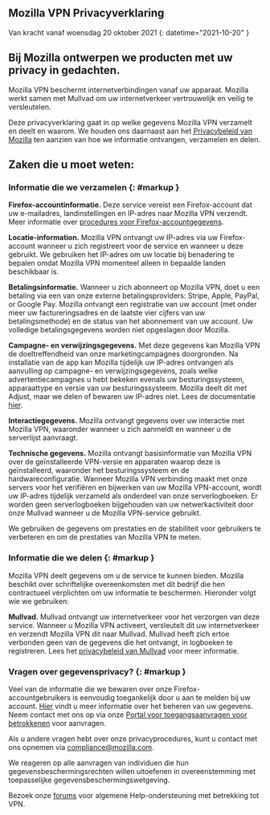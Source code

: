 ﻿## <span class="privacy-header-firefox">Mozilla VPN</span> <span class="privacy-header-policy">Privacyverklaring</span>

Van kracht vanaf woensdag 20 oktober 2021
{: datetime="2021-10-20" }

## Bij Mozilla ontwerpen we producten met uw privacy in gedachten.

Mozilla VPN beschermt internetverbindingen vanaf uw apparaat. Mozilla werkt samen met Mullvad om uw internetverkeer vertrouwelijk en veilig te versleutelen.

Deze privacyverklaring gaat in op welke gegevens Mozilla VPN verzamelt en deelt en waarom. We houden ons daarnaast aan het [Privacybeleid van Mozilla](https://www.mozilla.org/privacy/) ten aanzien van hoe we informatie ontvangen, verzamelen en delen.

## Zaken die u moet weten:

### Informatie die we verzamelen {: #markup }

__Firefox-accountinformatie.__ Deze service vereist een Firefox-account dat uw e-mailadres, landinstellingen en IP-adres naar Mozilla VPN verzendt. Meer informatie over [procedures voor Firefox-accountgegevens](https://www.mozilla.org/privacy/firefox/#firefox-accounts-join-firefox).

__Locatie-information.__ Mozilla VPN ontvangt uw IP-adres via uw Firefox-account wanneer u zich registreert voor de service en wanneer u deze gebruikt. We gebruiken het IP-adres om uw locatie bij benadering te bepalen omdat Mozilla VPN momenteel alleen in bepaalde landen beschikbaar is.

__Betalingsinformatie.__ Wanneer u zich abonneert op Mozilla VPN, doet u een betaling via een van onze externe betalingsproviders: Stripe, Apple, PayPal, or Google Pay. Mozilla ontvangt een registratie van uw account (met onder meer uw factureringsadres en de laatste vier cijfers van uw betalingsmethode) en de status van het abonnement van uw account. Uw volledige betalingsgegevens worden niet opgeslagen door Mozilla. 

__Campagne- en verwijzingsgegevens.__ Met deze gegevens kan Mozilla VPN de doeltreffendheid van onze marketingcampagnes doorgronden. Na installatie van de app kan Mozilla tijdelijk uw IP-adres ontvangen als aanvulling op campagne- en verwijzingsgegevens, zoals welke advertentiecampagnes u hebt bekeken evenals uw besturingssysteem, apparaattype en versie van uw besturingssysteem. Mozilla deelt dit met Adjust, maar we delen of bewaren uw IP-adres niet. Lees de documentatie [hier](https://github.com/mozilla-mobile/mozilla-vpn-client/blob/main/src/shared/adjust/adjust.md).

__Interactiegegevens.__ Mozilla ontvangt gegevens over uw interactie met Mozilla VPN, waaronder wanneer u zich aanmeldt en wanneer u de serverlijst aanvraagt.

__Technische gegevens.__ Mozilla ontvangt basisinformatie van Mozilla VPN over de geïnstalleerde VPN-versie en apparaten waarop deze is geïnstalleerd, waaronder het besturingssysteem en de hardwareconfiguratie. Wanneer Mozilla VPN verbinding maakt met onze servers voor het verifiëren en bijwerken van uw Mozilla VPN-account, wordt uw IP-adres tijdelijk verzameld als onderdeel van onze serverlogboeken. Er worden geen serverlogboeken bijgehouden van uw netwerkactiviteit door onze Mullvad wanneer u de Mozilla VPN-service gebruikt.

We gebruiken de gegevens om prestaties en de stabiliteit voor gebruikers te verbeteren en om de prestaties van Mozilla VPN te meten.

### Informatie die we delen {: #markup }

Mozilla VPN deelt gegevens om u de service te kunnen bieden. Mozilla beschikt over schriftelijke overeenkomsten met dit bedrijf die hen contractueel verplichten om uw informatie te beschermen. Hieronder volgt wie we gebruiken:

__Mullvad.__ Mullvad ontvangt uw internetverkeer voor het verzorgen van deze service. Wanneer u Mozilla VPN activeert, versleutelt dit uw internetverkeer en verzendt Mozilla VPN dit naar Mullvad. Mullvad heeft zich ertoe verbonden geen van de gegevens die het ontvangt, in logboeken te registreren. Lees het [privacybeleid van Mullvad](https://mullvad.net/help/no-logging-data-policy/) voor meer informatie.

### Vragen over gegevensprivacy? {: #markup }

Veel van de informatie die we bewaren over onze Firefox-accountgebruikers is eenvoudig toegankelijk door u aan te melden bij uw account. [Hier](https://support.mozilla.org/products/privacy-and-security/user-control) vindt u meer informatie over het beheren van uw gegevens. Neem contact met ons op via onze [Portal voor toegangsaanvragen voor betrokkenen](https://privacyportal.onetrust.com/webform/1350748f-7139-405c-8188-22740b3b5587/4ba08202-2ede-4934-a89e-f0b0870f95f0) voor aanvragen.

Als u andere vragen hebt over onze privacyprocedures, kunt u contact met ons opnemen via compliance@mozilla.com.

We reageren op alle aanvragen van individuen die hun gegevensbeschermingsrechten willen uitoefenen in overeenstemming met toepasselijke gegevensbeschermingswetgeving.

Bezoek onze [forums](https://support.mozilla.org/) voor algemene Help-ondersteuning met betrekking tot VPN.
